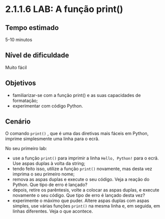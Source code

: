 # 2.1.1.6 LAB: A função print()

## Tempo estimado
5-10 minutos

## Nível de dificuldade
Muito fácil

## Objetivos
* familiarizar-se com a função print() e as suas capacidades de formatação;
* experimentar com código Python.

## Cenário
O comando `print()` , que é uma das diretivas mais fáceis em Python, imprime simplesmente uma linha para o ecrã.

No seu primeiro lab:

* use a função `print()` para imprimir a linha `Hello, Python!` para o ecrã. Use aspas duplas à volta da string;
* tendo feito isso, utilize a função `print()` novamente, mas desta vez imprima o seu primeiro nome;
* remova as aspas duplas e execute o seu código. Veja a reação do Python. Que tipo de erro é lançado?
* depois, retire os parêntesis, volte a colocar as aspas duplas, e execute novamente o seu código. Que tipo de erro é lançado desta vez?
* experimente o máximo que puder. Altere aspas duplas com aspas simples, use várias funções `print()` na mesma linha e, em seguida, em linhas diferentes. Veja o que acontece.